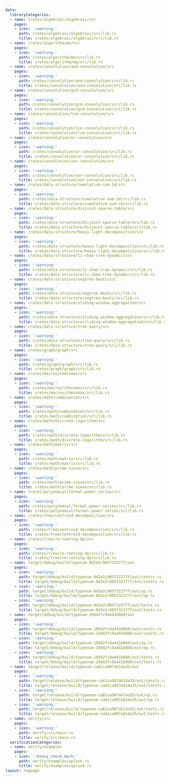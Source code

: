 ```yaml
---
data:
  libraryCategories:
  - name: crates/algebraic/algebraic/src
    pages:
    - icon: ':warning:'
      path: crates/algebraic/algebraic/src/lib.rs
      title: crates/algebraic/algebraic/src/lib.rs
  - name: crates/algorithm/mo/src
    pages:
    - icon: ':warning:'
      path: crates/algorithm/mo/src/lib.rs
      title: crates/algorithm/mo/src/lib.rs
  - name: crates/convolution/and-convolution/src
    pages:
    - icon: ':warning:'
      path: crates/convolution/and-convolution/src/lib.rs
      title: crates/convolution/and-convolution/src/lib.rs
  - name: crates/convolution/gcd-convolution/src
    pages:
    - icon: ':warning:'
      path: crates/convolution/gcd-convolution/src/lib.rs
      title: crates/convolution/gcd-convolution/src/lib.rs
  - name: crates/convolution/lcm-convolution/src
    pages:
    - icon: ':warning:'
      path: crates/convolution/lcm-convolution/src/lib.rs
      title: crates/convolution/lcm-convolution/src/lib.rs
  - name: crates/convolution/or-convolution/src
    pages:
    - icon: ':warning:'
      path: crates/convolution/or-convolution/src/lib.rs
      title: crates/convolution/or-convolution/src/lib.rs
  - name: crates/convolution/xor-convolution/src
    pages:
    - icon: ':warning:'
      path: crates/convolution/xor-convolution/src/lib.rs
      title: crates/convolution/xor-convolution/src/lib.rs
  - name: crates/data-structure/cumulative-sum-2d/src
    pages:
    - icon: ':warning:'
      path: crates/data-structure/cumulative-sum-2d/src/lib.rs
      title: crates/data-structure/cumulative-sum-2d/src/lib.rs
  - name: crates/data-structure/disjoint-sparse-table/src
    pages:
    - icon: ':warning:'
      path: crates/data-structure/disjoint-sparse-table/src/lib.rs
      title: crates/data-structure/disjoint-sparse-table/src/lib.rs
  - name: crates/data-structure/heavy-light-decomposition/src
    pages:
    - icon: ':warning:'
      path: crates/data-structure/heavy-light-decomposition/src/lib.rs
      title: crates/data-structure/heavy-light-decomposition/src/lib.rs
  - name: crates/data-structure/li-chao-tree-dynamic/src
    pages:
    - icon: ':warning:'
      path: crates/data-structure/li-chao-tree-dynamic/src/lib.rs
      title: crates/data-structure/li-chao-tree-dynamic/src/lib.rs
  - name: crates/data-structure/segtree-beats/src
    pages:
    - icon: ':warning:'
      path: crates/data-structure/segtree-beats/src/lib.rs
      title: crates/data-structure/segtree-beats/src/lib.rs
  - name: crates/data-structure/sliding-window-aggregation/src
    pages:
    - icon: ':warning:'
      path: crates/data-structure/sliding-window-aggregation/src/lib.rs
      title: crates/data-structure/sliding-window-aggregation/src/lib.rs
  - name: crates/data-structure/tree-query/src
    pages:
    - icon: ':warning:'
      path: crates/data-structure/tree-query/src/lib.rs
      title: crates/data-structure/tree-query/src/lib.rs
  - name: crates/graph/graph/src
    pages:
    - icon: ':warning:'
      path: crates/graph/graph/src/lib.rs
      title: crates/graph/graph/src/lib.rs
  - name: crates/macros/chminmax/src
    pages:
    - icon: ':warning:'
      path: crates/macros/chminmax/src/lib.rs
      title: crates/macros/chminmax/src/lib.rs
  - name: crates/math/combination/src
    pages:
    - icon: ':warning:'
      path: crates/math/combination/src/lib.rs
      title: crates/math/combination/src/lib.rs
  - name: crates/math/discrete-logarithm/src
    pages:
    - icon: ':warning:'
      path: crates/math/discrete-logarithm/src/lib.rs
      title: crates/math/discrete-logarithm/src/lib.rs
  - name: crates/math/matrix/src
    pages:
    - icon: ':warning:'
      path: crates/math/matrix/src/lib.rs
      title: crates/math/matrix/src/lib.rs
  - name: crates/math/prime-sieve/src
    pages:
    - icon: ':warning:'
      path: crates/math/prime-sieve/src/lib.rs
      title: crates/math/prime-sieve/src/lib.rs
  - name: crates/polynomial/formal-power-series/src
    pages:
    - icon: ':warning:'
      path: crates/polynomial/formal-power-series/src/lib.rs
      title: crates/polynomial/formal-power-series/src/lib.rs
  - name: crates/tree/centroid-decomposition/src
    pages:
    - icon: ':warning:'
      path: crates/tree/centroid-decomposition/src/lib.rs
      title: crates/tree/centroid-decomposition/src/lib.rs
  - name: crates/tree/re-rooting-dp/src
    pages:
    - icon: ':warning:'
      path: crates/tree/re-rooting-dp/src/lib.rs
      title: crates/tree/re-rooting-dp/src/lib.rs
  - name: target/debug/build/typenum-0d2e2c985f32377f/out
    pages:
    - icon: ':warning:'
      path: target/debug/build/typenum-0d2e2c985f32377f/out/consts.rs
      title: target/debug/build/typenum-0d2e2c985f32377f/out/consts.rs
    - icon: ':warning:'
      path: target/debug/build/typenum-0d2e2c985f32377f/out/op.rs
      title: target/debug/build/typenum-0d2e2c985f32377f/out/op.rs
    - icon: ':warning:'
      path: target/debug/build/typenum-0d2e2c985f32377f/out/tests.rs
      title: target/debug/build/typenum-0d2e2c985f32377f/out/tests.rs
  - name: target/debug/build/typenum-19d42fc9a441b8b0/out
    pages:
    - icon: ':warning:'
      path: target/debug/build/typenum-19d42fc9a441b8b0/out/consts.rs
      title: target/debug/build/typenum-19d42fc9a441b8b0/out/consts.rs
    - icon: ':warning:'
      path: target/debug/build/typenum-19d42fc9a441b8b0/out/op.rs
      title: target/debug/build/typenum-19d42fc9a441b8b0/out/op.rs
    - icon: ':warning:'
      path: target/debug/build/typenum-19d42fc9a441b8b0/out/tests.rs
      title: target/debug/build/typenum-19d42fc9a441b8b0/out/tests.rs
  - name: target/release/build/typenum-ca61ca987a614a35/out
    pages:
    - icon: ':warning:'
      path: target/release/build/typenum-ca61ca987a614a35/out/consts.rs
      title: target/release/build/typenum-ca61ca987a614a35/out/consts.rs
    - icon: ':warning:'
      path: target/release/build/typenum-ca61ca987a614a35/out/op.rs
      title: target/release/build/typenum-ca61ca987a614a35/out/op.rs
    - icon: ':warning:'
      path: target/release/build/typenum-ca61ca987a614a35/out/tests.rs
      title: target/release/build/typenum-ca61ca987a614a35/out/tests.rs
  - name: verify/src
    pages:
    - icon: ':warning:'
      path: verify/src/main.rs
      title: verify/src/main.rs
  verificationCategories:
  - name: verify/examples
    pages:
    - icon: ':heavy_check_mark:'
      path: verify/examples/aplusb.rs
      title: verify/examples/aplusb.rs
layout: toppage
---
```

